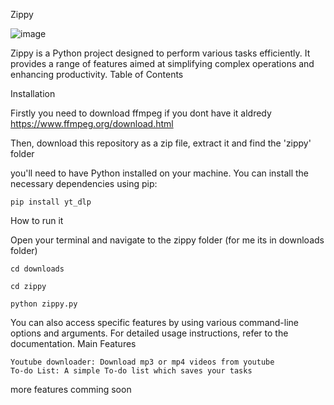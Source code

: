 Zippy

![image](https://github.com/user-attachments/assets/51989c68-de70-4596-8717-e1db3c3a5af9)



Zippy is a Python project designed to perform various tasks efficiently. It provides a range of features aimed at simplifying complex operations and enhancing productivity.
Table of Contents


Installation

Firstly you need to download ffmpeg if you dont have it aldredy
https://www.ffmpeg.org/download.html

Then, download this repository as a zip file, extract it and find the 'zippy' folder

you'll need to have Python installed on your machine. You can install the necessary dependencies using pip:

    pip install yt_dlp

How to run it

Open your terminal and navigate to the zippy folder (for me its in downloads folder)

    cd downloads

    cd zippy

    python zippy.py

You can also access specific features by using various command-line options and arguments. For detailed usage instructions, refer to the documentation.
Main Features

    Youtube downloader: Download mp3 or mp4 videos from youtube
    To-do List: A simple To-do list which saves your tasks

more features comming soon

